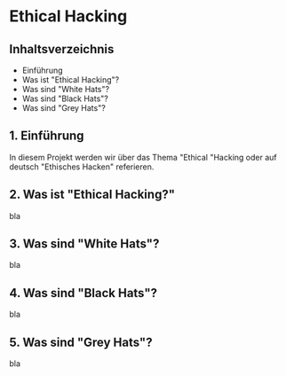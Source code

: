 # Ethical Hacking 
## Inhaltsverzeichnis
* Einführung
* Was ist "Ethical Hacking"?
* Was sind "White Hats"?
* Was sind "Black Hats"?
* Was sind "Grey Hats"?
## 1. Einführung
In diesem Projekt werden wir über das Thema "Ethical "Hacking oder auf deutsch "Ethisches Hacken" referieren.
## 2. Was ist "Ethical Hacking?"
bla
## 3. Was sind "White Hats"?
bla
## 4. Was sind "Black Hats"?
bla
## 5. Was sind "Grey Hats"?
bla

